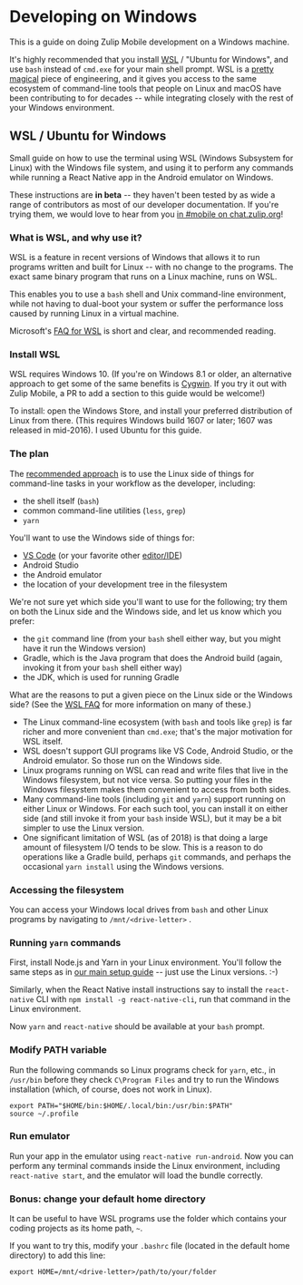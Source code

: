 # Developing on Windows

This is a guide on doing Zulip Mobile development on a Windows machine.

It's highly recommended that you install [WSL][wsl-home] / "Ubuntu for
Windows", and use `bash` instead of `cmd.exe` for your main shell prompt.
WSL is a [pretty magical][wsl-announce-ubuntu] piece of engineering, and it
gives you access to the same ecosystem of command-line tools that people on
Linux and macOS have been contributing to for decades -- while integrating
closely with the rest of your Windows environment.

[wsl-home]: https://docs.microsoft.com/en-us/windows/wsl/about
[wsl-announce-ubuntu]: https://blog.ubuntu.com/2016/03/30/ubuntu-on-windows-the-ubuntu-userspace-for-windows-developers

## WSL / Ubuntu for Windows
Small guide on how to use the terminal using WSL (Windows Subsystem for
Linux) with the Windows file system, and using it to perform any commands
while running a React Native app in the Android emulator on Windows.

These instructions are **in beta** -- they haven't been tested by as
wide a range of contributors as most of our developer documentation.
If you're trying them, we would love to hear from you [in #mobile on
chat.zulip.org][czo]!

[czo]: ../../README.md#discussion

### What is WSL, and why use it?
WSL is a feature in recent versions of Windows that allows it to run
programs written and built for Linux -- with no change to the programs.
The exact same binary program that runs on a Linux machine, runs on WSL.

This enables you to use a `bash` shell and Unix command-line environment,
while not having to dual-boot your system or suffer the performance loss
caused by running Linux in a virtual machine.

Microsoft's [FAQ for WSL][wsl-faq] is short and clear, and recommended
reading.

[wsl-faq]: https://docs.microsoft.com/en-us/windows/wsl/faq

### Install WSL
WSL requires Windows 10.  (If you're on Windows 8.1 or older, an alternative
approach to get some of the same benefits is [Cygwin](http://www.cygwin.com/).
If you try it out with Zulip Mobile, a PR to add a section to this guide
would be welcome!)

To install: open the Windows Store, and install your preferred distribution
of Linux from there.  (This requires Windows build 1607 or later; 1607 was
released in mid-2016).  I used Ubuntu for this guide.

### The plan
The [recommended approach][so-guide] is to use the Linux side of things for
command-line tasks in your workflow as the developer, including:
* the shell itself (`bash`)
* common command-line utilities (`less`, `grep`)
* `yarn`

You'll want to use the Windows side of things for:
* [VS Code](editor.md) (or your favorite other [editor/IDE](editor.md))
* Android Studio
* the Android emulator
* the location of your development tree in the filesystem

We're not sure yet which side you'll want to use for the following;
try them on both the Linux side and the Windows side, and let us know
which you prefer:
* the `git` command line (from your `bash` shell either way, but you
  might have it run the Windows version)
* Gradle, which is the Java program that does the Android build
  (again, invoking it from your `bash` shell either way)
* the JDK, which is used for running Gradle

What are the reasons to put a given piece on the Linux side or the
Windows side?  (See the [WSL FAQ][wsl-faq] for more information on
many of these.)
* The Linux command-line ecosystem (with `bash` and tools like `grep`)
  is far richer and more convenient than `cmd.exe`; that's the major
  motivation for WSL itself.
* WSL doesn't support GUI programs like VS Code, Android Studio, or
  the Android emulator.  So those run on the Windows side.
* Linux programs running on WSL can read and write files that live in
  the Windows filesystem, but not vice versa.  So putting your files
  in the Windows filesystem makes them convenient to access from both
  sides.
* Many command-line tools (including `git` and `yarn`) support running
  on either Linux or Windows.  For each such tool, you can install it
  on either side (and still invoke it from your `bash` inside WSL),
  but it may be a bit simpler to use the Linux version.
* One significant limitation of WSL (as of 2018) is that doing a large
  amount of filesystem I/O tends to be slow.  This is a reason to do
  operations like a Gradle build, perhaps `git` commands, and perhaps
  the occasional `yarn install` using the Windows versions.

[so-guide]: https://stackoverflow.com/questions/42614347/running-react-native-in-wsl-with-the-emulator-running-directly-in-windows

### Accessing the filesystem
You can access your Windows local drives from `bash` and other Linux
programs by navigating to `/mnt/<drive-letter>` .

### Running `yarn` commands
First, install Node.js and Yarn in your Linux environment.  You'll follow
the same steps as in [our main setup guide](build-run.md) -- just use the
Linux versions. :-)

Similarly, when the React Native install instructions say to install the
`react-native` CLI with `npm install -g react-native-cli`, run that command
in the Linux environment.

Now `yarn` and `react-native` should be available at your `bash` prompt.

### Modify PATH variable
Run the following commands so Linux programs check for `yarn`, etc., in
`/usr/bin` before they check `C\Program Files` and try to run the Windows
installation (which, of course, does not work in Linux).

```
export PATH="$HOME/bin:$HOME/.local/bin:/usr/bin:$PATH"
source ~/.profile
```

### Run emulator
Run your app in the emulator using `react-native run-android`.  Now you can
perform any terminal commands inside the Linux environment, including
`react-native start`, and the emulator will load the bundle correctly.

### Bonus: change your default home directory
It can be useful to have WSL programs use the folder which contains your
coding projects as its home path, `~`.

If you want to try this, modify your `.bashrc` file (located in the default
home directory) to add this line:
```
export HOME=/mnt/<drive-letter>/path/to/your/folder
```
